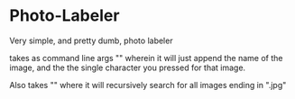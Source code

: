 # Photo-Labeler
Very simple, and pretty dumb, photo labeler

takes as command line args "<log file>" wherein it will just append the name of the image, and the the single character you pressed for that image.

Also takes "<img dir>" where it will recursively search for all images ending in ".jpg"

